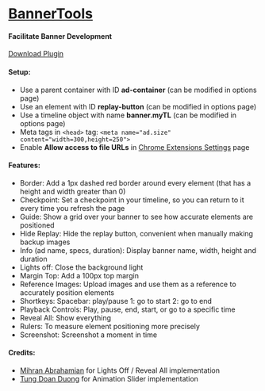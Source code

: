 # [BannerTools](https://chrome.google.com/webstore/detail/bannertools/coadikkjopidjmjbkhnipibbonohffma)
#### Facilitate Banner Development
[Download Plugin](https://chrome.google.com/webstore/detail/bannertools/coadikkjopidjmjbkhnipibbonohffma)

#### Setup:
* Use a parent container with ID **ad-container** (can be modified in options page)
* Use an element with ID **replay-button** (can be modified in options page)
* Use a timeline object with name **banner.myTL** (can be modified in options page)
* Meta tags in `<head>` tag:
`<meta name="ad.size" content="width=300,height=250">`
* Enable **Allow access to file URLs** in [Chrome Extensions Settings](chrome://extensions/) page

#### Features:
- Border:
  Add a 1px dashed red border around every element (that has a height and width greater than 0)
- Checkpoint:
  Set a checkpoint in your timeline, so you can return to it every time you refresh the page
- Guide:
  Show a grid over your banner to see how accurate elements are positioned
- Hide Replay:
  Hide the replay button, convenient when manually making backup images
- Info (ad name, specs, duration):
  Display banner name, width, height and duration
- Lights off:
  Close the background light
- Margin Top:
  Add a 100px top margin
- Reference Images:
  Upload images and use them as a reference to accurately position elements
- Shortkeys:
  Spacebar: play/pause
  1: go to start
  2: go to end
- Playback Controls:
  Play, pause, end, start, or go to a specific time
- Reveal All:
  Show everything
- Rulers:
  To measure element positioning more precisely
- Screenshot:
  Screenshot a moment in time

#### Credits:
- [Mihran Abrahamian](https://github.com/abrahamian) for Lights Off / Reveal All implementation
- [Tung Doan Duong](https://github.com/TungDoanDuong) for Animation Slider implementation
